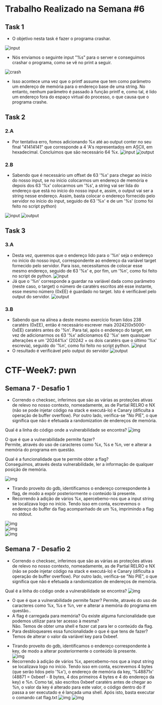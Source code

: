# Trabalho Realizado na Semana #6

## Task 1

- O objetivo nesta task é fazer o programa crashar.

![input](images/w6/1_a.png)

- Nós enviamos o seguinte input "%s" para o server e conseguimos crashar o programa, como se vê no print a seguir.

![crash](images/w6/1_b.png)

- Isso acontece uma vez que o printf assume que tem como parâmetro um endereço de memória para o endereço base de uma string. No entanto, nenhum parâmetro é passado à função printf e, como tal, é lido um endereço fora do espaço virtual do processo, o que causa que o programa crashe.

## Task 2  

### 2.A

- Por tentativa erro, fomos adicionando %x até ao output conter no seu final "41414141" que corresponde a 4 'A's representados em ASCII, em hexadecimal. Concluimos que são necessário 64 %x.
![input](images/w6/2_a_1.png)
![output](images/w6/2_a_2.png)

### 2.B 

- Sabendo que é necessário um offset de 63 '%x' para chegar ao início do nosso input, se no início colocarmos um endereço de memória e depois dos 63 '%x' colocarmos um '%s', a string vai ser lida do endereço que está no início do nosso input e, assim, o output vai ser a string nesse endereço. Assim, basta colocar o endereço fornecido pelo servidor no início do input, seguido de 63 '%x' e de um '%s' (como foi feito no script python)

![input](images/w6/2_b_1.png)
![output](images/w6/2_b_2.png)

## Task 3
### 3.A

- Desta vez, queremos que o endereço lido para o '%n' seja o endereço no início do nosso input, correspondente ao endereço da variável target fornecido pelo servidor. Para isso, necessitamos de colocar esse mesmo endereço, seguido de 63 '%x' e, por fim, um '%n', como foi feito no script de python.
![input](images/w6/3_a_1.png)
- Já que o '%n' corresponde a guardar na variável dada como parâmetro (neste caso, o target) o número de caratérs escritos até esse instante, esse mesmo número (0xEE) é guardado no target. Isto é verificável pelo output do servidor.
![output](images/w6/3_a_2.png)

### 3.B 

- Sabendo que na alínea a deste mesmo exercício foram lidos 238 caratérs (0xEE), então é necessário escrever mais 20242(0x5000-0xEE) caratérs antes do '%n'. Para tal, após o endereço do target, em vez de adicionarmos os 63 '%x' adicionamos 62 '%x' sem quaisquer alterações e um '20244%x' (20242 + os dois caratérs que o último '%x' escrevia), seguido do '%n', como foi feito no script python.
![input](images/w6/3_b_1.png)
- O resultado é verificável pelo output do servidor
![output](images/w6/3_b_2.png)

# CTF-Week7: pwn

## Semana 7 - Desafio 1

- Correndo o checksec, inferimos que são as várias as proteções ativas de relevo no nosso contexto, nomeadamente, as de Partial RELRO e NX (não se pode injetar código na stack e executá-lo) e Canary (dificulta a operação de buffer overflow). Por outro lado, verifica-se "No PIE", o que significa que não é efetuada a randomization de endereços de memória.

Qual é a linha do código onde a vulnerabilidade se encontra?
![img](images/ctf7_a.png)  

O que é que a vulnerabilidade permite fazer?  
Permite, através do uso de caracteres como %x, %s e %n, ver e alterar a memória do programa em questão.

Qual é a funcionalidade que te permite obter a flag?  
Conseguimos, através desta vulnerabilidade, ler a informação de qualquer posição de memória.  

![img](images/ctf7_b.png)  

- Tirando proveito do gdb, identificamos o endereço correspondente à flag, de modo a expôr posteriormente o conteúdo lá presente.  
- Recorrendo à adição de vários %x, apercebemo-nos que a input string se localizava logo no início. Tendo isso em conta, escrevemos o endereço do buffer da flag acompanhado de um %s, imprimindo a flag no stdout.  

![img](images/ctf7_c.png)  
![img](images/ctf7_d.png)  
![img](images/ctf7_e.png)  

## Semana 7 - Desafio 2

- Correndo o checksec, inferimos que são as várias as proteções ativas de relevo no nosso contexto, nomeadamente, as de Partial RELRO e NX (não se pode injetar código na stack e executá-lo) e Canary (dificulta a operação de buffer overflow). Por outro lado, verifica-se "No PIE", o que significa que não é efetuada a randomization de endereços de memória.

Qual é a linha do código onde a vulnerabilidade se encontra? 
![img](images/ctf7_a.png)
* O que é que a vulnerabilidade permite fazer?
Permite, através do uso de caracteres como %x, %s e %n, ver e alterar a memória do programa em questão..
* A flag é carregada para memória? Ou existe alguma funcionalidade que podemos utilizar para ter acesso à mesma?  
Não. Temos de obter uma shell e fazer cat para ler o conteúdo da flag.
* Para desbloqueares essa funcionalidade o que é que tens de fazer?
Temos de alterar o valor da variável key para 0xbeef.
- Tirando proveito do gdb, identificamos o endereço correspondente à key, de modo a alterar posteriormente o conteúdo lá presente.  
![img](images/ctf7_h.png)
- Recorrendo à adição de vários %x, apercebemo-nos que a input string se localizava logo no início. Tendo isso em conta, escrevemos 4 bytes (que serão lidos pelo '%x'), o endereço de memória da key, '%48871x' (48871 = 0xbeef - 8 bytes, 4 dos primeiros 4 bytes e 4 do endereço da key) e %n. Como tal, são escritos 0xbeef caratérs antes de chegar ao %n, o valor da key é alterado para este valor, o código dentro do if passa a ser executado e é lançada uma shell. Após isto, basta executar o comando cat flag.txt 
![img](images/ctf7_f.png)
![img](images/ctf7_g.png)

